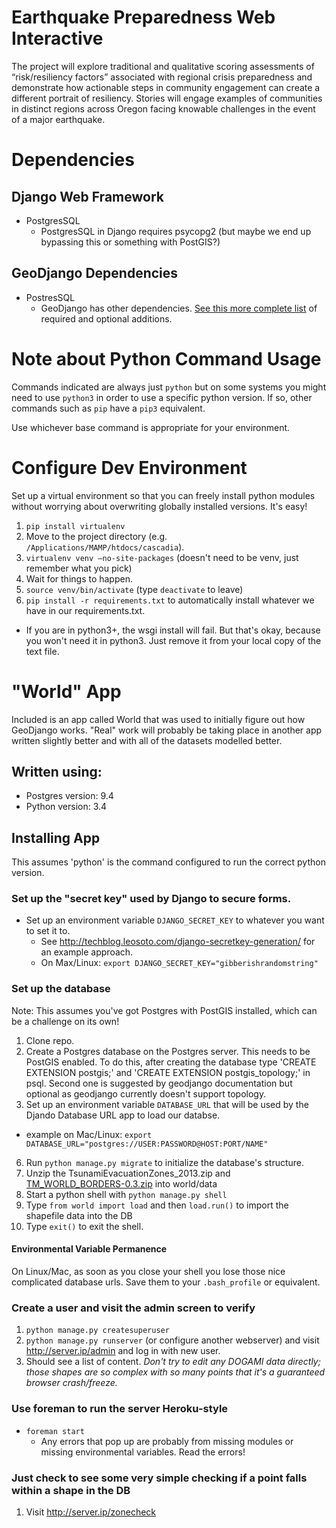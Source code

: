 # Earthquake Preparedness Web Interactive

The project will explore traditional and qualitative scoring assessments of “risk/resiliency   factors” associated with regional crisis preparedness and demonstrate how actionable steps in community engagement can create a different portrait of resiliency. Stories will engage examples of communities in distinct regions across Oregon facing knowable challenges in the event of a major earthquake.

# Dependencies
## Django Web Framework
* PostgresSQL
  * PostgresSQL in Django requires psycopg2 (but maybe we end up bypassing this or something with PostGIS?)

## GeoDjango Dependencies
* PostresSQL
  * GeoDjango has other dependencies.  [See this more complete list](https://docs.djangoproject.com/en/1.7/ref/contrib/gis/install/geolibs/) of required and optional additions.
  
  
# Note about Python Command Usage
Commands indicated are always just `python` but on some systems you might need
to use `python3` in order to use a specific python version.  If so, other commands
such as `pip` have a `pip3` equivalent.

Use whichever base command is appropriate for your environment.
  
# Configure Dev Environment
Set up a virtual environment so that you can freely install python modules
without worrying about overwriting globally installed versions.  It's easy!

1. `pip install virtualenv`
2. Move to the project directory (e.g. `/Applications/MAMP/htdocs/cascadia`).
3. `virtualenv venv –no-site-packages`  (doesn't need to be venv, just remember what you pick)
4. Wait for things to happen.
5. `source venv/bin/activate`  (type `deactivate` to leave)
6. `pip install -r requirements.txt` to automatically install whatever we have in
our requirements.txt.
  * If you are in python3+, the wsgi install will fail.  But that's okay, because
    you won't need it in python3.  Just remove it from your local copy of the text file.
 

# "World" App
Included is an app called World that was used to initially figure out
how GeoDjango works.  "Real" work will probably be taking place in another app
written slightly better and with all of the datasets modelled better.
## Written using:
* Postgres version: 9.4 
* Python version: 3.4

## Installing App
This assumes 'python' is the command configured to run the correct python version.

### Set up the "secret key" used by Django to secure forms.
* Set up an environment variable `DJANGO_SECRET_KEY` to whatever you want to set it to.
  * See http://techblog.leosoto.com/django-secretkey-generation/ for an example approach.
  * On Max/Linux: `export DJANGO_SECRET_KEY="gibberishrandomstring"`
  
### Set up the database
Note: This assumes you've got Postgres with PostGIS installed, which can be a
      challenge on its own!

1. Clone repo.
2. Create a Postgres database on the Postgres server. This needs to be PostGIS enabled. To do this, after creating the database type 'CREATE EXTENSION postgis;' and 'CREATE EXTENSION postgis_topology;' in psql. Second one is suggested by geodjango documentation but optional as geodjango currently doesn't support topology.
3. Set up an environment variable `DATABASE_URL` that will be used by the Djando Database URL app to load our databse.
  * example on Mac/Linux: `export DATABASE_URL="postgres://USER:PASSWORD@HOST:PORT/NAME"` 
6. Run `python manage.py migrate` to initialize the database's structure.
7. Unzip the TsunamiEvacuationZones_2013.zip and [TM_WORLD_BORDERS-0.3.zip](http://thematicmapping.org/downloads/TM_WORLD_BORDERS-0.3.zip) into world/data
8. Start a python shell with `python manage.py shell`
9. Type `from world import load` and then `load.run()` to import the shapefile data into the DB
10. Type `exit()` to exit the shell.

#### Environmental Variable Permanence
On Linux/Mac, as soon as you close your shell you lose those nice complicated database urls.
Save them to your `.bash_profile` or equivalent.

### Create a user and visit the admin screen to verify
1. `python manage.py createsuperuser`
2. `python manage.py runserver` (or configure another webserver) and visit http://server.ip/admin and log in with new user.
3. Should see a list of content.  *Don't try to edit any DOGAMI data directly; those shapes are so complex with so many points that it's a guaranteed browser crash/freeze.*

### Use foreman to run the server Heroku-style
* `foreman start`
  * Any errors that pop up are probably from missing modules or missing environmental variables.
    Read the errors!

### Just check to see some very simple checking if a point falls within a shape in the DB
1.  Visit http://server.ip/zonecheck
